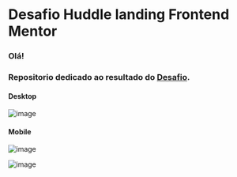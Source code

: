 <h1>Desafio Huddle landing Frontend Mentor</h1>
<h3>Olá!</h3>
<h3>Repositorio dedicado ao resultado do <a href="https://www.frontendmentor.io/challenges/huddle-landing-page-with-a-single-introductory-section-B_2Wvxgi0">Desafio<a>.</h3>

<h4>Desktop</h4> 

![image](https://user-images.githubusercontent.com/83611929/225883513-d1ea5afc-6a2e-484d-9e98-5880e9c30d16.png)

<h4>Mobile</h4> 

![image](https://user-images.githubusercontent.com/83611929/225886727-8b0f04a2-cac2-4c5a-a3ef-78b052166c6a.png)


![image](https://user-images.githubusercontent.com/83611929/225886627-c432d457-7daa-4935-85ff-2f3b30a15520.png)

